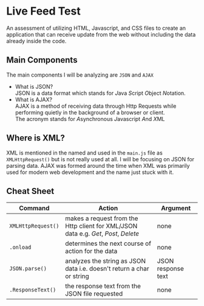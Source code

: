 # Live Feed Test
An assessment of utilizing HTML, Javascript, and CSS files to create an application that can receive update from the web without including the data already inside the code. 

## Main Components
The main components I will be analyzing are `JSON` and `AJAX` 

* What is JSON?  
JSON is a data format which stands for *J*ava *S*cript *O*bject *N*otation.  
* What is AJAX?  
AJAX is a method of receiving data through Http Requests while performing quietly in the background of a browser or client.  
The acronym stands for *A*synchronous *J*avascript *A*nd *X*ML  

## Where is XML?
XML is mentioned in the named and used in the `main.js` file as `XMLHttpRequest()` but is not really used at all. I will be focusing on JSON for parsing data. AJAX was formed around the time when XML was primarily used for modern web development and the name just stuck with it.   

## Cheat Sheet  
| Command | Action | Argument |
| ------- | ------ | -------- |
| `XMLHttpRequest()` | makes a request from the Http client for XML/JSON data e.g. *Get*, *Post*, *Delete* | none |
| `.onload` | determines the next course of action for the data | none |
| `JSON.parse()` | analyzes the string as JSON data i.e. doesn't return a char or string | JSON response text |
| `.ResponseText()` | the response text from the JSON file requested | none | 
